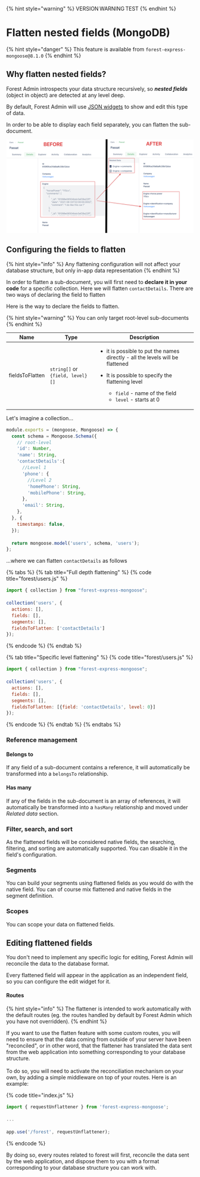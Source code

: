 {% hint style="warning" %}
VERSION WARNING TEST
{% endhint %}

# Flatten nested fields (MongoDB)

{% hint style="danger" %}
This feature is available from `forest-express-mongoose@8.1.0`‌
{% endhint %}

## Why flatten nested fields?

Forest Admin introspects your data structure recursively, so _**nested fields**_ (object in object) are detected at any level deep.‌

By default, Forest Admin will use [JSON widgets](https://docs.forestadmin.com/user-guide/collections/customize-your-fields/edit-widgets#json-editor) to show and edit this type of data.‌

In order to be able to display each field separately, you can flatten the sub-document.‌

![](<../../.gitbook/assets/image (529) (1).png>)

## Configuring the fields to flatten

{% hint style="info" %}
Any flattening configuration will not affect your database structure, but only in-app data representation
{% endhint %}

In order to flatten a sub-document, you will first need to **declare it in your code** for a specific collection. Here we will flatten `contactDetails`. There are two ways of declaring the field to flatten‌

Here is the way to declare the fields to flatten.

{% hint style="warning" %}
You can only target root-level sub-documents
{% endhint %}

| Name            | Type                             | Description                                                                                                                                                                                                                                                  |
| --------------- | -------------------------------- | ------------------------------------------------------------------------------------------------------------------------------------------------------------------------------------------------------------------------------------------------------------ |
| fieldsToFlatten | `string[]` or `{field, level}[]` | <ul><li>it is possible to put the names directly - all the levels will be flattened</li><li><p>It is possible to specify the flattening level</p><ul><li><code>field</code> - name of the field</li><li><code>level</code> - starts at 0</li></ul></li></ul> |

Let's imagine a collection...

```javascript
module.exports = (mongoose, Mongoose) => {
  const schema = Mongoose.Schema({
    // root-level
    'id': Number,
    'name': String,
    'contactDetails':{
      //Level 1
      'phone': {
        //Level 2
        'homePhone': String,
        'mobilePhone': String,
      },
      'email': String,
    },
  }, {
    timestamps: false,
  });​

  return mongoose.model('users', schema, 'users');
};
```

...where we can flatten `contactDetails` as follows

{% tabs %}
{% tab title="Full depth flattening" %}
{% code title="forest/users.js" %}
```javascript
import { collection } from "forest-express-mongoose";

collection('users', {
  actions: [],
  fields: [],
  segments: [],
  fieldsToFlatten: ['contactDetails']
});
```
{% endcode %}
{% endtab %}

{% tab title="Specific level flattening" %}
{% code title="forest/users.js" %}
```javascript
import { collection } from "forest-express-mongoose";

collection('users', {
  actions: [],
  fields: [],
  segments: [],
  fieldsToFlatten: [{field: 'contactDetails', level: 0}]
});
```
{% endcode %}
{% endtab %}
{% endtabs %}

### Reference management

#### Belongs to

If any field of a sub-document contains a reference, it will automatically be transformed into a `belongsTo` relationship.‌

#### Has many

If any of the fields in the sub-document is an array of references, it will automatically be transformed into a `hasMany` relationship and moved under _Related data_ section.‌

### Filter, search, and sort

As the flattened fields will be considered native fields, the searching, filtering, and sorting are automatically supported. You can disable it in the field's configuration.‌

### Segments

You can build your segments using flattened fields as you would do with the native field. You can of course mix flattened and native fields in the segment definition.‌

### Scopes

You can scope your data on flattened fields.‌

## Editing flattened fields

You don't need to implement any specific logic for editing, Forest Admin will reconcile the data to the database format.‌

Every flattened field will appear in the application as an independent field, so you can configure the edit widget for it.‌

#### Routes

{% hint style="info" %}
The flattener is intended to work automatically with the default routes (eg. the routes handled by default by Forest Admin which you have not overridden).&#x20;
{% endhint %}

If you want to use the flatten feature with some custom routes, you will need to ensure that the data coming from outside of your server have been "reconciled", or in other word, that the flattener has translated the data sent from the web application into something corresponding to your database structure.\
\
To do so, you will need to activate the reconciliation mechanism on your own, by adding a simple middleware on top of your routes. Here is an example:&#x20;

{% code title="index.js" %}
```javascript
import { requestUnflattener } from 'forest-express-mongoose';

...

app.use('/forest', requestUnflattener);
```
{% endcode %}

By doing so, every routes related to forest will first, reconcile the data sent by the web application, and dispose them to you with a format corresponding to your database structure you can work with.
